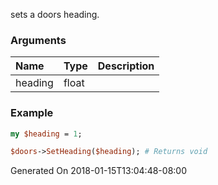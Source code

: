 sets a doors heading.
### Arguments
**Name**|**Type**|**Description**
:---|:---|:---
heading|float|

### Example

```perl
my $heading = 1;

$doors->SetHeading($heading); # Returns void
```


Generated On 2018-01-15T13:04:48-08:00